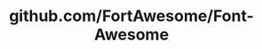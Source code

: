 ---
layout: post
title: github.com/FortAwesome/Font-Awesome
categories: link
tags: [انگلیسی, گیت‌هاب, برنامه‌نویسی]
---